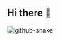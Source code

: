 ## Hi there 👋

<!--
**andreadegirolamo99/andreadegirolamo99** is a ✨ _special_ ✨ repository because its `README.md` (this file) appears on your GitHub profile.

Here are some ideas to get you started:

- 🔭 I’m currently working on ...
- 🌱 I’m currently learning ...
- 👯 I’m looking to collaborate on ...
- 🤔 I’m looking for help with ...
- 💬 Ask me about ...
- 📫 How to reach me: ...
- 😄 Pronouns: ...
- ⚡ Fun fact: ...
-->

<picture>
  <source media="(prefers-color-scheme: dark)" srcset="https://raw.githubusercontent.com/andreadegirolamo99/mtandreadegirolamo99esoro96/output/github-snake-dark.svg" />
  <source media="(prefers-color-scheme: light)" srcset="https://raw.githubusercontent.com/andreadegirolamo99/andreadegirolamo99/output/github-snake.svg" />
  <img alt="github-snake" src="https://raw.githubusercontent.com/andreadegirolamo99/andreadegirolamo99/output/github-snake.svg" />
</picture>
